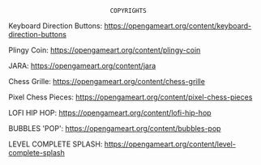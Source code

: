 


                                COPYRIGHTS

Keyboard Direction Buttons:		https://opengameart.org/content/keyboard-direction-buttons

Plingy Coin:			    	https://opengameart.org/content/plingy-coin

JARA:				        	https://opengameart.org/content/jara

Chess Grille:			       	https://opengameart.org/content/chess-grille

Pixel Chess Pieces:		    	https://opengameart.org/content/pixel-chess-pieces

LOFI HIP HOP:			    	https://opengameart.org/content/lofi-hip-hop

BUBBLES 'POP':			    	https://opengameart.org/content/bubbles-pop

LEVEL COMPLETE SPLASH: 			https://opengameart.org/content/level-complete-splash